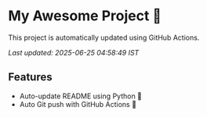 # My Awesome Project 🚀

This project is automatically updated using GitHub Actions.

_Last updated: 2025-06-25 04:58:49 IST_

## Features
- Auto-update README using Python 🐍
- Auto Git push with GitHub Actions 🤖
